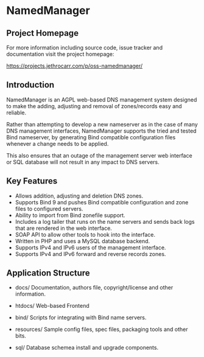 # NamedManager

## Project Homepage

For more information including source code, issue tracker and documentation
visit the project homepage:

https://projects.jethrocarr.com/p/oss-namedmanager/


## Introduction

NamedManager is an AGPL web-based DNS management system designed to make the
adding, adjusting and removal of zones/records easy and reliable.

Rather than attempting to develop a new nameserver as in the case of many DNS
management interfaces, NamedManager supports the tried and tested Bind
nameserver, by generating Bind compatible configuration files whenever a change
needs to be applied.

This also ensures that an outage of the management server web interface or SQL
database will not result in any impact to DNS servers.


## Key Features

* Allows addition, adjusting and deletion DNS zones.
* Supports Bind 9 and pushes Bind compatible configuration and zone files to configured servers.
* Ability to import from Bind zonefile support.
* Includes a log tailer that runs on the name servers and sends back logs that are rendered in the web interface.
* SOAP API to allow other tools to hook into the interface.
* Written in PHP and uses a MySQL database backend.
* Supports IPv4 and IPv6 users of the management interface.
* Supports IPv4 and IPv6 forward and reverse records zones.


## Application Structure

* docs/
	Documentation, authors file, copyright/license and other information.

* htdocs/
	Web-based Frontend

* bind/
	Scripts for integrating with Bind name servers.

* resources/
	Sample config files, spec files, packaging tools and other bits.

* sql/
	Database schemea install and upgrade components.



